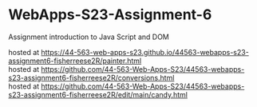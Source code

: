 
# WebApps-S23-Assignment-6
Assignment introduction to Java Script and DOM

hosted at https://44-563-web-apps-s23.github.io/44563-webapps-s23-assignment6-fisherreese2R/painter.html <br>
hosted at https://github.com/44-563-Web-Apps-S23/44563-webapps-s23-assignment6-fisherreese2R/conversions.html <br>
hosted at https://github.com/44-563-Web-Apps-S23/44563-webapps-s23-assignment6-fisherreese2R/edit/main/candy.html
